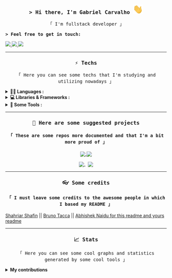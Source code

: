 

<h3 align="center"><samp>&gt; Hi there, I'm Gabriel Carvalho <img src="/public/waving.gif" height="30px" alt="Hi there" /></samp></h3>

<p align="center"> <samp>「 I'm fullstack developer 」</samp> </p>

<b><samp>&gt; Feel free to get in touch: </samp></b>
<p>
<a href="https://www.linkedin.com/in/gcb/">
	<img src="https://img.shields.io/badge/LinkedIn-0077B5?style=for-the-badge&logo=linkedin&logoColor=white" />
</a>
<a href="mailto:braga.gabrielcarvalho@gmail.com">
	<img src="https://img.shields.io/badge/Email_me-D14836?style=for-the-badge&logo=gmail&logoColor=white" />
</a>
<a href="https://discord.com/app" target="_blank">
  <img src="https://img.shields.io/badge/gcarvalho%234211-%237289DA.svg?style=for-the-badge&logo=discord&logoColor=white"/>
</a>
</p>

---

<h3 align="center"><samp> ⚡ Techs </samp></h3>
<p align="center"> <samp>「 Here you can see some techs that I'm studying and utilizing nowadays 」</samp> </p>

<details>
	<summary><b>👨‍💻 Languages :</b></summary>
	</br>

![HTML5](https://img.shields.io/badge/HTML5-E34F26?style=for-the-badge&logo=html5&logoColor=white)
![CSS3](https://img.shields.io/badge/CSS3-1572B6?style=for-the-badge&logo=css3&logoColor=white)
![JavaScript](https://img.shields.io/badge/JavaScript-323330?style=for-the-badge&logo=javascript&logoColor=F7DF1E)
![TypeScript](https://img.shields.io/badge/Typescript-007ACC?style=for-the-badge&logo=typescript&logoColor=white)
![Ruby](https://img.shields.io/badge/Ruby-CC0000?style=for-the-badge&logo=ruby&logoColor=white)
![Python](https://img.shields.io/badge/Python-ffDE57?style=for-the-badge&logo=python&logoColor=4584b6)
</details>

<details>
	<summary><b>💻 Libraries & Frameworks :</b></summary>
	</br>

![Django](https://img.shields.io/badge/Django-092E20?style=for-the-badge&logo=django&logoColor=white)
![Nodejs](https://img.shields.io/badge/Node.js-339933?style=for-the-badge&logo=nodedotjs&logoColor=white)
![Next JS](https://img.shields.io/badge/Next-black?style=for-the-badge&logo=next.js&logoColor=white)
![Vue.JS](https://img.shields.io/badge/Vue.js-35495e?&style=for-the-badge&logo=vue.js)
![Ruby on Rails](https://img.shields.io/badge/Ruby_on_rails-CC0000?style=for-the-badge&logo=ruby-on-rails&logoColor=white)
</details>

<details>
	<summary><b>🔧 Some Tools :</b></summary>
	</br>
	
![Docker](https://img.shields.io/badge/Docker-007ACC?style=for-the-badge&logo=docker&logoColor=white)
![Git](https://img.shields.io/badge/git-%23F05033.svg?style=for-the-badge&logo=git&logoColor=white)
![Figma](https://img.shields.io/badge/figma-%23F24E1E.svg?style=for-the-badge&logo=figma&logoColor=white)

</details>

---

<h3 align="center"><samp> 🙋 Here are some suggested projects </samp></h3>

<h4 align="center"><samp>「 These are some repos more documented and that I'm a bit more proud of 」</samp></h4>

<p align="center">
	<a href="https://github.com/GbCarvalho/ignews">
		<img width='49%' align="center"src="https://github-readme-stats.vercel.app/api/pin/?username=gbcarvalho&repo=ignews&border_color=FFFFFF&bg_color=0D1117&title_color=C9D1D9&text_color=8B949E&icon_color=02D892" />
	</a>
	<a href="https://github.com/GbCarvalho/spacetraveling">
		<img width='49%' align="center"src="https://github-readme-stats.vercel.app/api/pin/?username=gbcarvalho&repo=spacetraveling&border_color=FFFFFF&bg_color=0D1117&title_color=C9D1D9&text_color=8B949E&icon_color=02D892" />
	</a>
</p>
<p align="center">
	<a href="https://github.com/GbCarvalho/problemongs">
		<img width='49%' align="center"src="https://github-readme-stats.vercel.app/api/pin/?username=gbcarvalho&repo=problemongs&border_color=FFFFFF&bg_color=0D1117&title_color=C9D1D9&text_color=8B949E&icon_color=02D892" />
	</a>
	<span>&nbsp;</span>
	<a href="https://github.com/GbCarvalho/DashIg">
		<img width='49%' align="center"src="https://github-readme-stats.vercel.app/api/pin/?username=gbcarvalho&repo=DashIg&border_color=FFFFFF&bg_color=0D1117&title_color=C9D1D9&text_color=8B949E&icon_color=02D892" />
	</a>
</p>

---

<h3 align="center"><samp> 👓 Some credits </samp></h3>

<h4 align="center"><samp>「 I must leave some credits to the awesome people in which I based my README 」</samp></h4>
	
[Shahriar Shafin](https://github.com/shahriarshafin/shahriarshafin/blob/main/README.md) || [Bruno Tacca](https://github.com/brunotacca/brunotacca) || [Abhishek Naidu for this readme and yours readme](https://github.com/abhisheknaiidu/awesome-github-profile-readme#descriptive-)

---

<h3 align="center"><samp> 📈 Stats </samp></h3>
<p align="center"> <samp>「 Here you can see some cool graphs and statistics generated by some cool tools 」</samp> </p>
<details>
	<summary><b>My contributions</b></summary>
	</br>
	<p align="center">
		<img width="48%" height="195" src="https://github-readme-stats.vercel.app/api?username=gbcarvalho&show_icons=true&hide_border=true&theme=nord" />
		<img width="48%" height="195" src="https://github-readme-stats.vercel.app/api/top-langs/?username=gbcarvalho&layout=compact&&hide_border=true&langs_count=5&theme=nord"/>
	</p>
	<h4 align="center"><samp>「 I had some fun doing this with git workflow, so I decided to leave it here 」</samp></h4>
	<p align="center">
		<img align="center" src="https://github.com/GBcarvalho/GBcarvalho/blob/output/github-contribution-grid-snake.svg" alt="snake">
	</p>
 </details>
